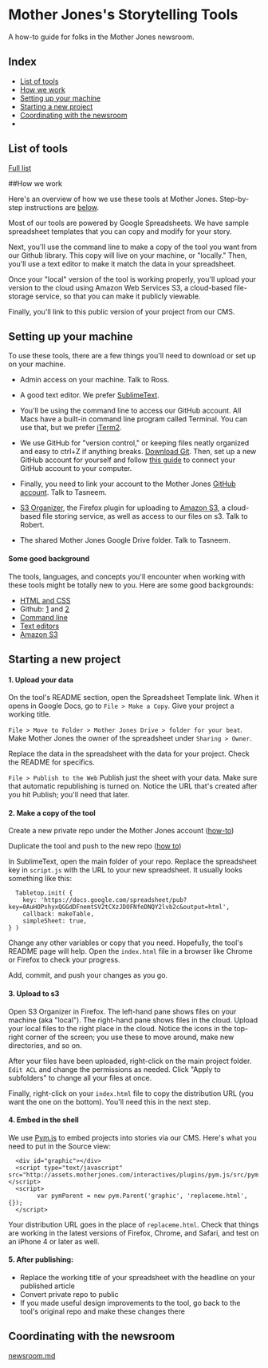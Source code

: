 # Mother Jones's Storytelling Tools
A how-to guide for folks in the Mother Jones newsroom. 

## Index

* [List of tools](#list-of-tools)
* [How we work](how-we-work)
* [Setting up your machine](#setting-up-your-machine)
* [Starting a new project](#starting-a-new-project)
* [Coordinating with the newsroom](#coordinating-with-the-newsroom)
* 
## List of tools

[Full list](https://github.com/motherjones/story-tools/blob/master/list.md)

##How we work

Here's an overview of how we use these tools at Mother Jones. Step-by-step instructions are [below](#starting-a-new-project).

Most of our tools are powered by Google Spreadsheets. We have sample spreadsheet templates that you can copy and modify for your story.

Next, you'll use the command line to make a copy of the tool you want from our Github library. This copy will live on your machine, or "locally." Then, you'll use a text editor to make it match the data in your spreadsheet.

Once your "local" version of the tool is working properly, you'll upload your version to the cloud using Amazon Web Services S3, a cloud-based file-storage service, so that you can make it publicly viewable.

Finally, you'll link to this public version of your project from our CMS.

## Setting up your machine

To use these tools, there are a few things you'll need to download or set up on your machine.

* Admin access on your machine. Talk to Ross.

* A good text editor. We prefer [SublimeText](http://www.sublimetext.com/).

* You'll be using the command line to access our GitHub account. All Macs have a built-in command line program called Terminal. You can use that, but we prefer [iTerm2](http://www.iterm2.com/#/section/home).

* We use GitHub for "version control," or keeping files neatly organized and easy to ctrl+Z if anything breaks. [Download Git](http://git-scm.com/downloads). Then, set up a new GitHub account for yourself and follow [this guide](https://help.github.com/articles/set-up-git/) to connect your GitHub account to your computer.

* Finally, you need to link your account to the Mother Jones [GitHub account](https://github.com/motherjones). Talk to Tasneem.

* [S3 Organizer](#), the Firefox plugin for uploading to [Amazon S3](#), a cloud-based file storing service, as well as access to our files on s3. Talk to Robert.

* The shared Mother Jones Google Drive folder. Talk to Tasneem.

#### Some good background

The tools, languages, and concepts you'll encounter when working with these tools might be totally new to you. Here are some good backgrounds:

* [HTML and CSS](http://css-tricks.com/video-screencasts/58-html-css-the-very-basics/)
* Github: [1](https://try.github.io/levels/1/challenges/1) and [2](http://rogerdudler.github.io/git-guide/)
* [Command line](http://blog.teamtreehouse.com/introduction-to-the-mac-os-x-command-line)
* [Text editors](http://scotch.io/bar-talk/the-complete-visual-guide-to-sublime-text-3-getting-started-and-keyboard-shortcuts)
* [Amazon S3](http://www.hongkiat.com/blog/amazon-s3-the-beginners-guide/)

## Starting a new project

#### 1. Upload your data

On the tool's README section, open the Spreadsheet Template link. When it opens in Google Docs, go to ``File > Make a Copy``. Give your project a working title.

``File > Move to Folder > Mother Jones Drive > folder for your beat``. Make Mother Jones the owner of the spreadsheet under ``Sharing > Owner``.

Replace the data in the spreadsheet with the data for your project. Check the README for specifics.

``File > Publish to the Web`` Publish just the sheet with your data. Make sure that automatic republishing is turned on. Notice the URL that's created after you hit Publish; you'll need that later.

#### 2. Make a copy of the tool

Create a new private repo under the Mother Jones account ([how-to](https://help.github.com/articles/create-a-repo/))

Duplicate the tool and push to the new repo ([how to](https://help.github.com/articles/duplicating-a-repository/))

In SublimeText, open the main folder of your repo. Replace the spreadsheet key in ``script.js`` with the URL to your new spreadsheet. It usually looks something like this:

      Tabletop.init( { 
        key: 'https://docs.google.com/spreadsheet/pub?key=0AuHOPshyxQGGdDFnemtSV2tCXzJDOFNfeDNQY2lvb2c&output=html',
        callback: makeTable, 
        simpleSheet: true,
    } )

Change any other variables or copy that you need. Hopefully, the tool's README page will help. Open the ``index.html`` file in a browser like Chrome or Firefox to check your progress.

Add, commit, and push your changes as you go.

#### 3. Upload to s3

Open S3 Organizer in Firefox. The left-hand pane shows files on your machine (aka "local"). The right-hand pane shows files in the cloud. Upload your local files to the right place in the cloud. Notice the icons in the top-right corner of the screen; you use these to move around, make new directories, and so on.

After your files have been uploaded, right-click on the main project folder. ``Edit ACL`` and change the permissions as needed. Click "Apply to subfolders" to change all your files at once.

Finally, right-click on your ``index.html`` file to copy the distribution URL (you want the one on the bottom). You'll need this in the next step.

#### 4. Embed in the shell

We use [Pym.js](http://blog.apps.npr.org/pym.js/) to embed projects into stories via our CMS. Here's what you need to put in the Source view:

      <div id="graphic"></div>
      <script type="text/javascript" src="http://assets.motherjones.com/interactives/plugins/pym.js/src/pym.js"></script>
      <script>
            var pymParent = new pym.Parent('graphic', 'replaceme.html', {});
      </script>

Your distribution URL goes in the place of ``replaceme.html``. Check that things are working in the latest versions of Firefox, Chrome, and Safari, and test on an iPhone 4 or later as well.

#### 5. After publishing:

* Replace the working title of your spreadsheet with the headline on your published article
* Convert private repo to public
* If you made useful design improvements to the tool, go back to the tool's original repo and make these changes there

## Coordinating with the newsroom

[newsroom.md](https://github.com/motherjones/story-tools/blob/master/newsroom.md)
